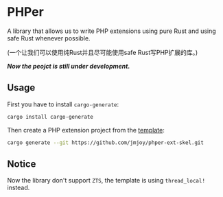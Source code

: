 # PHPer

A library that allows us to write PHP extensions using pure Rust and using safe Rust whenever possible.

(一个让我们可以使用纯Rust并且尽可能使用safe Rust写PHP扩展的库。)

***Now the peojct is still under development.***

## Usage

First you have to install `cargo-generate`:

```bash
cargo install cargo-generate
```

Then create a PHP extension project from the [template](https://github.com/jmjoy/phper-ext-skel.git):

```bash
cargo generate --git https://github.com/jmjoy/phper-ext-skel.git
```

## Notice

Now the library don't support `ZTS`, the template is using `thread_local!` instead.

